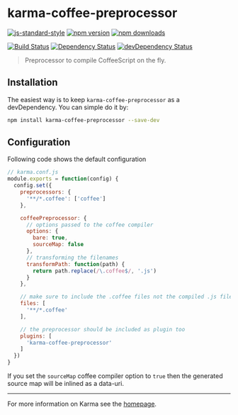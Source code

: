 # karma-coffee-preprocessor

[![js-standard-style](https://img.shields.io/badge/code%20style-standard-brightgreen.svg?style=flat-square)](https://github.com/karma-runner/karma-coffee-preprocessor)
 [![npm version](https://img.shields.io/npm/v/karma-coffee-preprocessor.svg?style=flat-square)](https://www.npmjs.com/package/karma-coffee-preprocessor) [![npm downloads](https://img.shields.io/npm/dm/karma-coffee-preprocessor.svg?style=flat-square)](https://www.npmjs.com/package/karma-coffee-preprocessor)

[![Build Status](https://img.shields.io/travis/karma-runner/karma-coffee-preprocessor/master.svg?style=flat-square)](https://travis-ci.org/karma-runner/karma-coffee-preprocessor) [![Dependency Status](https://img.shields.io/david/karma-runner/karma-coffee-preprocessor.svg?style=flat-square)](https://david-dm.org/karma-runner/karma-coffee-preprocessor) [![devDependency Status](https://img.shields.io/david/dev/karma-runner/karma-coffee-preprocessor.svg?style=flat-square)](https://david-dm.org/karma-runner/karma-coffee-preprocessor#info=devDependencies)

> Preprocessor to compile CoffeeScript on the fly.

## Installation

The easiest way is to keep `karma-coffee-preprocessor` as a devDependency.
You can simple do it by:
```bash
npm install karma-coffee-preprocessor --save-dev
```

## Configuration

Following code shows the default configuration

```js
// karma.conf.js
module.exports = function(config) {
  config.set({
    preprocessors: {
      '**/*.coffee': ['coffee']
    },

    coffeePreprocessor: {
      // options passed to the coffee compiler
      options: {
        bare: true,
        sourceMap: false
      },
      // transforming the filenames
      transformPath: function(path) {
        return path.replace(/\.coffee$/, '.js')
      }
    },

    // make sure to include the .coffee files not the compiled .js files
    files: [
      '**/*.coffee'
    ],

    // the preprocessor should be included as plugin too
    plugins: [
      'karma-coffee-preprocessor'
    ]
  })
}
```

If you set the `sourceMap` coffee compiler option to `true` then the generated source map will be inlined as a data-uri.

----

For more information on Karma see the [homepage].


[homepage]: http://karma-runner.github.com
